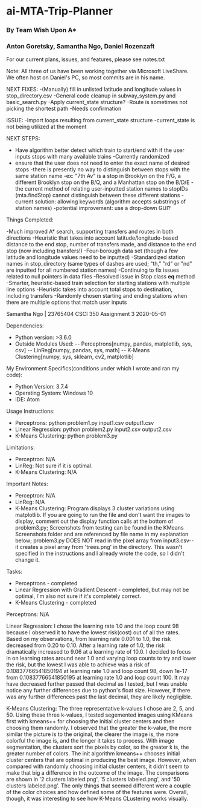 # ai-MTA-Trip-Planner
### By Team Wish Upon A*
### Anton Goretsky, Samantha Ngo, Daniel Rozenzaft

For our current plans, issues, and features, please see notes.txt

Note: All three of us have been working together via Microsoft LiveShare.
We often host on Daniel's PC, so most commits are in his name.

NEXT FIXES:
-(Manually) fill in unlisted latitude and longitude values in stop_directory.csv
-General code cleanup in subway_system.py and basic_search.py
-Apply current_state structure?
-Route is sometimes not picking the shortest path
    -Needs confirmation

ISSUE:
-Import loops resulting from current_state structure
    -current_state is not being utilized at the moment

NEXT STEPS:
- Have algorithm better detect which train to start/end with if the user inputs stops with many available trains
    -Currently randomized
- ensure that the user does not need to enter the exact name of desired stops
    -there is presently no way to distinguish between stops with the same station name
        -ex: "7th Av" is a stop in Brooklyn on the F/G, a different Brooklyn stop on the B/Q, and a Manhattan stop on the B/D/E
        -the current method of relating user-inputted station names to stopIDs (mta.findStop) cannot distinguish between these different stations
    -current solution: allowing keywords (algorithm accepts substrings of station names)
    -potential improvement: use a drop-down GUI?


Things Completed:

-Much improved A* search, supporting transfers and routes in both directions
-Heuristic that takes into account latitude/longitude-based distance to the end stop, number of transfers made, and distance to the end stop (now including transfers!)
-Four-borough data set (though a few latitude and longitude values need to be inputted)
-Standardized station names in stop_directory (same types of dashes are used; "th," "rd" or "nd" are inputted for all numbered station names)
-Continuing to fix issues related to null pointers in data files
-Resolved issue in Stop class __eq__ method
-Smarter, heuristic-based train selection for starting stations with multiple line options
-Heuristic takes into account total stops to destination, including transfers
-Randomly chosen starting and ending stations when there are multiple options that match user inputs

Samantha Ngo | 23765404
CSCI 350
Assignment 3
2020-05-01

Dependencies:
- Python version: >3.6.0
- Outside Modules Used:
-- Perceptrons[numpy, pandas, matplotlib, sys, csv]
-- LinReg[numpy, pandas, sys, math]
-- K-Means Clustering[numpy, sys, sklearn, cv2, matplotlib]

My Environment Specifics(conditions under which I wrote and ran my code):
- Python Version: 3.7.4
- Operating System: Windows 10
- IDE: Atom

Usage Instructions:
- Perceptrons: python problem1.py input1.csv output1.csv
- Linear Regression: python problem2.py input2.csv output2.csv
- K-Means Clustering: python problem3.py

Limitations:
- Perceptron: N/A
- LinReg: Not sure if it is optimal.
- K-Means Clustering: N/A

Important Notes:
- Perceptron: N/A
- LinReg: N/A
- K-Means Clustering: Program displays 3 cluster variations using matplotlib. If you
are going to run the file and don't want the images to display, comment out the display
function calls at the bottom of problem3.py; Screenshots from testing can be found
in the KMeans Screenshots folder and are referenced by file name in my
explanation below; problem3.py DOES NOT read in the pixel array from input3.csv--
it creates a pixel array from 'trees.png' in the directory. This wasn't specified
in the instructions and I already wrote the code, so I didn't change it.

Tasks:
- Perceptrons - completed
- Linear Regression with Gradient Descent - completed, but may not be optimal, I'm also not
sure if it's completely correct.
- K-Means Clustering - completed

Perceptrons: N/A

Linear Regression: I chose the learning rate 1.0 and the loop count 98
because I observed it to have the lowest risk(cost) out of all the rates.
Based on my observations, from learning rate 0.001 to 1.0, the risk
decreased from 0.20 to 0.10. After a learning rate of 1.0, the risk
dramatically increased to 9.06 at a learning rate of 10.0. I decided to
focus in on learning rates around near 1.0 and varying loop counts to
try and lower the risk, but the lowest I was able to achieve was a risk
of 0.10837766541850194 at learning rate 1.0 and loop count 98, down 1e-17
from 0.10837766541850195 at learning rate 1.0 and loop count 100. It may
have decreased further passed that decimal as I tested, but I was unable
notice any further differences due to python's float size. However, if
there was any further differences past the last decimal, they are likely
negligible.

K-Means Clustering: The three representative k-values I chose are 2, 5, and 50.
Using these three k-values, I tested segemented images using KMeans first with
kmeans++ for choosing the initial cluster centers and then choosing them randomly.
I observed that the greater the k-value, the more similar the picture is to the
original, the clearer the image is, the more colorful the image is, and the longer
it takes to process. With image segmentation, the clusters sort the pixels by color,
so the greater k is, the greater number of colors. The init algorithm kmeans++
chooses initial cluster centers that are optimal in producing the best image.
However, when compared with randomly choosing initial cluster centers, it didn't
seem to make that big a difference in the outcome of the image. The comparisons
are shown in '2 clusters labeled.png', '5 clusters labeled.png', and
'50 clusters labeled.png'. The only things that seemed different were a couple of
the color choices and how defined some of the features were. Overall, though, it
was interesting to see how K-Means CLustering works visually.
